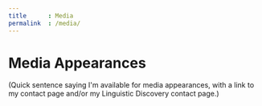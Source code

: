 ```yaml
---
title      : Media
permalink  : /media/
---
```


# Media Appearances

(Quick sentence saying I'm available for media appearances, with a link to my contact page and/or my Linguistic Discovery contact page.)
